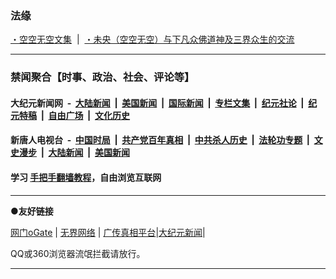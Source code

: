 ### 法缘

[・空空无空文集](https://github.com/lanna2019/lanna2019.github.io/issues/65#issue-454113136) &nbsp;|&nbsp; 
[・未央（空空无空）与下凡众佛道神及三界众生的交流](https://github.com/lanna2019/lanna2019.github.io/issues/64#issue-454107840)

-----------------------------------------------------------

### 禁闻聚合【时事、政治、社会、评论等】


#### 大纪元新闻网 &nbsp;-&nbsp; [大陆新闻](indexes/nsc413.md?t=06100937) &nbsp;|&nbsp; [美国新闻](indexes/nsc412.md?t=06100937) &nbsp;|&nbsp; [国际新闻](indexes/nsc418.md?t=06100937) &nbsp;|&nbsp; [专栏文集](indexes/nsc423.md?t=06100937) &nbsp;|&nbsp; [纪元社论](indexes/nsc422.md?t=06100937) &nbsp;|&nbsp; [纪元特稿](indexes/nsc424.md?t=06100937) &nbsp;|&nbsp; [自由广场](indexes/nsc993.md?t=06100937) &nbsp;|&nbsp; [文化历史](indexes/nsc975.md?t=06100937)

#### 新唐人电视台 &nbsp;-&nbsp; [中国时局](indexes/prog1138.md?t=06100937) &nbsp;|&nbsp; [共产党百年真相](indexes/prog1699.md?t=06100937) &nbsp;|&nbsp; [中共杀人历史](indexes/prog1695.md?t=06100937)  &nbsp;|&nbsp; [法轮功专题](indexes/prog1530.md?t=06100937) &nbsp;|&nbsp; [文史漫步](indexes/prog647.md?t=06100937) &nbsp;|&nbsp; [大陆新闻](indexes/prog204.md?t=06100937) &nbsp;|&nbsp; [美国新闻](indexes/prog203.md?t=06100937)

#### 学习 [手把手翻墙教程](https://github.com/gfw-breaker/guides/wiki)，自由浏览互联网

-----------------------------------------------------------

**●友好链接**

[网门oGate](https://github.com/ogate2/ogate)   | [无界网络](https://github.com/bannedbook/fanqiang/wiki#to-wjw) | [广传真相平台](https://github.com/bannedbook/fanqiang/wiki#gczxpt)|[大纪元新闻](https://git.io/dajiyan)|

QQ或360浏览器流氓拦截请放行。

-----------------------------------------------------------
